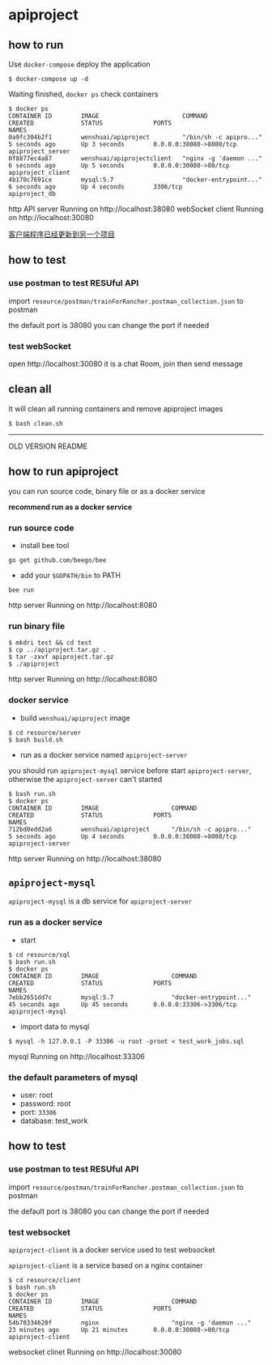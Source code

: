 # apiproject


## how to run

Use `docker-compose` deploy the application

```
$ docker-compose up -d

```
Waiting finished, `docker ps` check containers
```
$ docker ps
CONTAINER ID        IMAGE                       COMMAND                  CREATED             STATUS              PORTS                      NAMES
0a9fc304b2f1        wenshuai/apiproject         "/bin/sh -c apipro..."   5 seconds ago       Up 3 seconds        0.0.0.0:38080->8080/tcp    apiproject_server
0f8877ec4a87        wenshuai/apiprojectclient   "nginx -g 'daemon ..."   6 seconds ago       Up 5 seconds        0.0.0.0:30080->80/tcp      apiproject_client
4b170c7691ce        mysql:5.7                   "docker-entrypoint..."   6 seconds ago       Up 4 seconds        3306/tcp                   apiproject_db

```
http API server Running on http://localhost:38080
webSocket client Running on http://localhost:30080

[客户端程序已经更新到另一个项目](https://github.com/guowenshuai/apiproject-ui)

## how to test

### use postman to test RESUful API

import `resource/postman/trainForRancher.postman_collection.json` to postman

the default port is 38080
you can change the port if needed


### test webSocket
open http://localhost:30080
it is a chat Room, join then send message

## clean all
It will clean all running containers and remove apiproject images
```
$ bash clean.sh
```

---------------------
OLD VERSION README


## how to run apiproject

you can run source code, binary file or as a docker service

**recommend run as a docker service**

### run source code

- install bee tool

```
go get github.com/beego/bee

```

- add your `$GOPATH/bin` to PATH

```
bee run
```
http server Running on http://localhost:8080

### run binary file

```
$ mkdri test && cd test
$ cp ../apiproject.tar.gz .
$ tar -zxvf apiproject.tar.gz
$ ./apiproject
```
http server Running on http://localhost:8080

### docker service

- build `wenshuai/apiproject` image

```
$ cd resource/server
$ bash build.sh
```

- run as a docker service named `apiproject-server`

you should run `apiproject-mysql` service before start `apiproject-server`, otherwise the `apiproject-server` can't started

```
$ bash run.sh
$ docker ps
CONTAINER ID        IMAGE                    COMMAND                  CREATED             STATUS              PORTS                      NAMES
712bd0edd2a6        wenshuai/apiproject      "/bin/sh -c apipro..."   5 seconds ago       Up 4 seconds        0.0.0.0:38080->8080/tcp    apiproject-server
```
http server Running on http://localhost:38080



## `apiproject-mysql`

`apiproject-mysql` is a db service for `apiproject-server`

### run as a docker service

- start
```
$ cd resource/sql
$ bash run.sh
$ docker ps
CONTAINER ID        IMAGE                    COMMAND                  CREATED             STATUS              PORTS                      NAMES
7ebb2651dd7c        mysql:5.7                "docker-entrypoint..."   45 seconds ago      Up 45 seconds       0.0.0.0:33306->3306/tcp    apiproject-mysql
```

- import data to mysql

```
$ mysql -h 127.0.0.1 -P 33306 -u root -proot < test_work_jobs.sql
```

mysql Running on http://localhost:33306


### the default parameters of mysql

- user: root
- password: root
- port: `33306`
- database: test_work


## how to test

### use postman to test RESUful API

import `resource/postman/trainForRancher.postman_collection.json` to postman

the default port is 38080
you can change the port if needed



### test websocket

`apiproject-client` is a docker service used to test websocket

`apiproject-client` is a service based on a nginx container

```
$ cd resource/client
$ bash run.sh
$ docker ps
CONTAINER ID        IMAGE                    COMMAND                  CREATED             STATUS              PORTS                      NAMES
54b78334620f        nginx                    "nginx -g 'daemon ..."   23 minutes ago      Up 21 minutes       0.0.0.0:30080->80/tcp      apiproject-client
```

websocket clinet Running on http://localhost:30080

